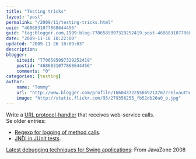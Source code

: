 ```yaml
---
title: "Testing tricks"
layout: "post"
permalink: "/2009/11/testing-tricks.html"
uuid: "4686831077868644456"
guid: "tag:blogger.com,1999:blog-7706585097329252419.post-4686831077868644456"
date: "2009-11-16 10:22:00"
updated: "2009-11-26 10:09:03"
description: 
blogger:
    siteid: "7706585097329252419"
    postid: "4686831077868644456"
    comments: "0"
categories: [testing]
author: 
    name: "Tommy"
    url: "http://www.blogger.com/profile/16604372255669213767?rel=author"
    image: "http://static.flickr.com/93/279356255_fb52db20a0_o.jpg"
---
```


<div class="css-full-post-content js-full-post-content">
Write a <a href="http://java.sun.com/developer/onlineTraining/protocolhandlers/">URL protocol-handler</a> that receives web-service calls.<br />Se older entries:<br /><ul><li><a href="http://nerdetom.blogspot.com/2008/12/regexp-for-logging-of-method-calls.html">Regexp for logging of method calls</a>.</li><li><a href="http://nerdetom.blogspot.com/2008/05/jndi-in-junit-tests_08.html">JNDI in JUnit tests</a>.</li></ul><a href="http://javazone.no/incogito/session/Latest+debugging+techniques+for+Swing+applications.html">Latest debugging techniques for Swing applications</a>: From JavaZone 2008
</div>
